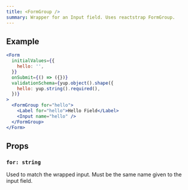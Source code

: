 ```yaml
---
title: <FormGroup />
summary: Wrapper for an Input field. Uses reactstrap FormGroup.
---
```


## Example

```jsx  viewCode=true
<Form
  initialValues={{
    hello: '',
  }}
  onSubmit={() => ({})}
  validationSchema={yup.object().shape({
    hello: yup.string().required(),
  })}
>
  <FormGroup for="hello">
    <Label for="hello">Hello Field</Label>
    <Input name="hello" />
  </FormGroup>
</Form>
```

## Props

### `for: string`

Used to match the wrapped input. Must be the same name given to the input field.
